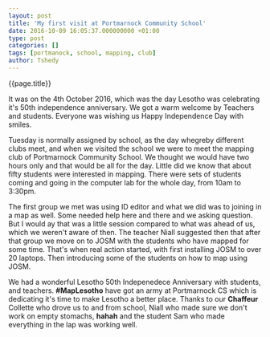 ```yaml
---
layout: post
title: 'My first visit at Portmarnock Community School'
date: 2016-10-09 16:05:37.000000000 +01:00
type: post
categories: []
tags: [portmanock, school, mapping, club]
author: Tshedy
---
```


{{page.title}}

It was on the 4th October 2016, which was the day Lesotho was celebrating it's 50th independence anniversary. We got a warm welcome by Teachers and students. Everyone was wishing us Happy Independence Day with smiles. 

Tuesday is normally assigned by school, as the day whegreby different clubs meet, and when we visited the school we were to meet the mapping club of Portmarnock Community School. We thought we would have two hours only and that would be all for the day. Little did we know that about fifty students were interested in mapping. There were sets of students coming and going in the computer lab for the whole day, from 10am to 3:30pm. 

The first group we met was using ID editor and what we did was to joining in a map as well. Some needed help here and there and we asking question. But I would ay that was a little session compared to what was ahead of us, which we weren't aware of then. The teacher Niall suggested then that after that group we move on to JOSM with the students who have mapped for some time. That's  when real action started, with first installing JOSM to over 20 laptops. Then introducing some of the students on how to map using JOSM.

We had a wonderful Lesotho 50th Indepenedece Anniversary with students, and teachers. **#MapLesotho** have got an army at Portmarnock CS which is dedicating it's time to make Lesotho a better place. Thanks to our **Chaffeur** Collette who drove us to and from school, Niall who made sure we don't work on empty stomachs, **hahah** and the student Sam who made everything in the lap was working well.
